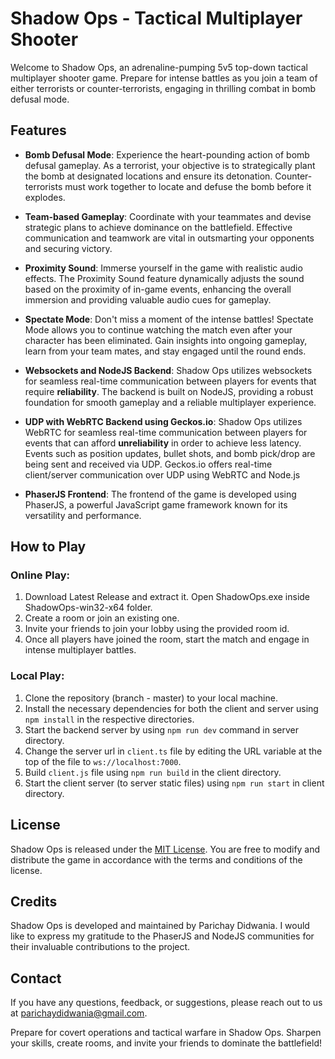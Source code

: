 # Shadow Ops - Tactical Multiplayer Shooter

Welcome to Shadow Ops, an adrenaline-pumping 5v5 top-down tactical multiplayer shooter game. Prepare for intense battles as you join a team of either terrorists or counter-terrorists, engaging in thrilling combat in bomb defusal mode.

## Features

- **Bomb Defusal Mode**: Experience the heart-pounding action of bomb defusal gameplay. As a terrorist, your objective is to strategically plant the bomb at designated locations and ensure its detonation. Counter-terrorists must work together to locate and defuse the bomb before it explodes.

- **Team-based Gameplay**: Coordinate with your teammates and devise strategic plans to achieve dominance on the battlefield. Effective communication and teamwork are vital in outsmarting your opponents and securing victory.

- **Proximity Sound**: Immerse yourself in the game with realistic audio effects. The Proximity Sound feature dynamically adjusts the sound based on the proximity of in-game events, enhancing the overall immersion and providing valuable audio cues for gameplay.

- **Spectate Mode**: Don't miss a moment of the intense battles! Spectate Mode allows you to continue watching the match even after your character has been eliminated. Gain insights into ongoing gameplay, learn from your team mates, and stay engaged until the round ends.

- **Websockets and NodeJS Backend**: Shadow Ops utilizes websockets for seamless real-time communication between players for events that require **reliability**. The backend is built on NodeJS, providing a robust foundation for smooth gameplay and a reliable multiplayer experience.

- **UDP with WebRTC Backend using Geckos.io**: Shadow Ops utilizes WebRTC for seamless real-time communication between players for events that can afford **unreliability** in order to achieve less latency. Events such as position updates, bullet shots, and bomb pick/drop are being sent and received via UDP. Geckos.io offers real-time client/server communication over UDP using WebRTC and Node.js

- **PhaserJS Frontend**: The frontend of the game is developed using PhaserJS, a powerful JavaScript game framework known for its versatility and performance.

## How to Play

### Online Play:
1. Download Latest Release and extract it. Open ShadowOps.exe inside ShadowOps-win32-x64 folder.
2. Create a room or join an existing one.
3. Invite your friends to join your lobby using the provided room id.
4. Once all players have joined the room, start the match and engage in intense multiplayer battles.

### Local Play:
1. Clone the repository (branch - master) to your local machine.
2. Install the necessary dependencies for both the client and server using `npm install` in the respective directories.
3. Start the backend server by using `npm run dev` command in server directory.
4. Change the server url in `client.ts` file by editing the URL variable at the top of the file to `ws://localhost:7000`.
5. Build `client.js` file using `npm run build` in the client directory.
6. Start the client server (to server static files) using `npm run start` in client directory.

## License

Shadow Ops is released under the [MIT License](https://opensource.org/licenses/MIT). You are free to modify and distribute the game in accordance with the terms and conditions of the license.

## Credits

Shadow Ops is developed and maintained by Parichay Didwania. I would like to express my gratitude to the PhaserJS and NodeJS communities for their invaluable contributions to the project.

## Contact

If you have any questions, feedback, or suggestions, please reach out to us at parichaydidwania@gmail.com.

Prepare for covert operations and tactical warfare in Shadow Ops. Sharpen your skills, create rooms, and invite your friends to dominate the battlefield!
